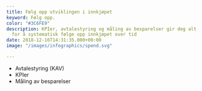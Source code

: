 ```yaml
---
title: Følg opp utviklingen i innkjøpet
keyword: Følg opp.
color: "#3C6FE9"
description: KPIer, avtalestyring og måling av besparelser gir deg alt du trenger
  for å systematisk følge opp innkjøpet over tid
date: 2018-12-16T14:31:35.000+00:00
image: "/images/infographics/spend.svg"

---
```

<ul>

<li> Avtalestyring (KAV)</li>

<li> KPIer</li>

<li> Måling av besparelser</li>

</ul>